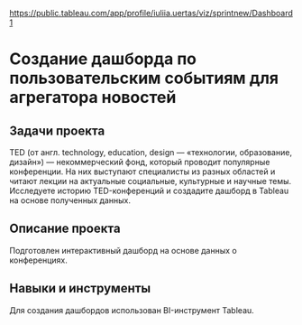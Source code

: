 https://public.tableau.com/app/profile/iuliia.uertas/viz/sprintnew/Dashboard1

# Создание дашборда по пользовательским событиям для агрегатора новостей

## Задачи проекта
TED (от англ. technology, education, design — «технологии, образование, дизайн») — 
некоммерческий фонд, который проводит популярные конференции. На них выступают 
специалисты из разных областей и читают лекции на актуальные социальные, культурные
и научные темы. Исследуете историю TED-конференций и создадите дашборд в Tableau 
на основе полученных данных.

## Описание проекта
Подготовлен интерактивный дашборд на основе данных о конференциях.


## Навыки и инструменты 
Для создания дашбордов использован BI-инструмент Tableau.
